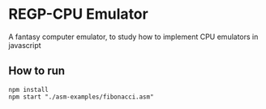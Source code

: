 # REGP-CPU Emulator
A fantasy computer emulator, to study how to implement CPU emulators in javascript

## How to run
``` shell
npm install
npm start "./asm-examples/fibonacci.asm"
```